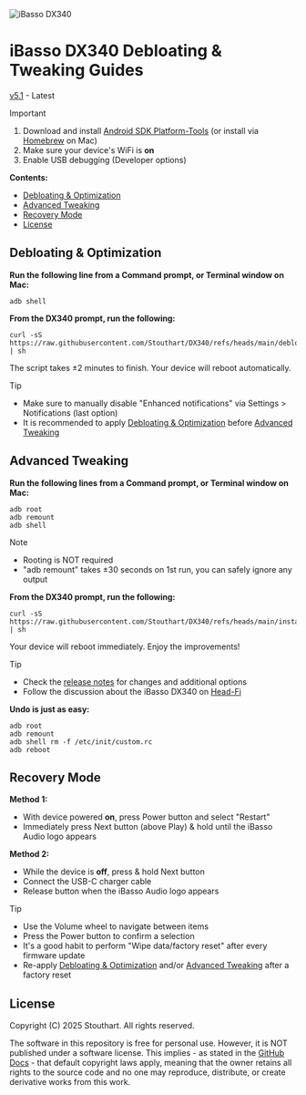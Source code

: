 <!-- Copyright (C) 2025 Stouthart. All rights reserved. -->

![iBasso DX340]

# iBasso DX340 Debloating & Tweaking Guides

[v5.1](https://github.com/Stouthart/DX340/blob/main/RELEASE.md) - Latest

> [!IMPORTANT]
>
> 1. Download and install [Android SDK Platform-Tools] (or install via [Homebrew] on Mac)
> 2. Make sure your device's WiFi is **on**
> 3. Enable USB debugging (Developer options)

**Contents:**

- [Debloating & Optimization]
- [Advanced Tweaking]
- [Recovery Mode](#recovery-mode)
- [License](#license)

## Debloating & Optimization

**Run the following line from a Command prompt, or Terminal window on Mac:**

```
adb shell
```

**From the DX340 prompt, run the following:**

```
curl -sS https://raw.githubusercontent.com/Stouthart/DX340/refs/heads/main/debloat.sh | sh
```

The script takes ±2 minutes to finish. Your device will reboot automatically.

> [!TIP]
>
> - Make sure to manually disable "Enhanced notifications" via Settings > Notifications (last option)
> - It is recommended to apply [Debloating & Optimization] before [Advanced Tweaking]

## Advanced Tweaking

**Run the following lines from a Command prompt, or Terminal window on Mac:**

```
adb root
adb remount
adb shell
```

> [!NOTE]
>
> - Rooting is NOT required
> - "adb remount" takes ±30 seconds on 1st run, you can safely ignore any output

**From the DX340 prompt, run the following:**

```
curl -sS https://raw.githubusercontent.com/Stouthart/DX340/refs/heads/main/install.sh | sh
```

Your device will reboot immediately. Enjoy the improvements!

> [!TIP]
>
> - Check the [release notes] for changes and additional options
> - Follow the discussion about the iBasso DX340 on [Head-Fi]

**Undo is just as easy:**

```
adb root
adb remount
adb shell rm -f /etc/init/custom.rc
adb reboot
```

## Recovery Mode

**Method 1:**

- With device powered **on**, press Power button and select "Restart"
- Immediately press Next button (above Play) & hold until the iBasso Audio logo appears
<!-- https://www.head-fi.org/threads/dx320-rohm-dac-chips-android-11-amp11mk2s-new-fw-2-07.962274/page-188#post-17009540 -->

**Method 2:**

- While the device is **off**, press & hold Next button
- Connect the USB-C charger cable
- Release button when the iBasso Audio logo appears
<!-- https://www.head-fi.org/threads/ibasso-dx300-qualcomm-snapdragon-660-octa-core-6gb-ram-new-firmware-2-00-android-11.943221/page-353#post-16285599 -->

> [!TIP]
>
> - Use the Volume wheel to navigate between items
> - Press the Power button to confirm a selection
> - It's a good habit to perform "Wipe data/factory reset" after every firmware update
> - Re-apply [Debloating & Optimization] and/or [Advanced Tweaking] after a factory reset

## License

Copyright (C) 2025 Stouthart. All rights reserved.

The software in this repository is free for personal use. However, it is NOT published under a software license. This implies - as stated in the [GitHub Docs] - that default copyright laws apply, meaning that the owner retains all rights to the source code and no one may reproduce, distribute, or create derivative works from this work.

[iBasso DX340]: https://ibasso.com/wp-content/uploads/2024/12/2024-12-24469.webp
[Android SDK Platform-Tools]: https://developer.android.com/tools/releases/platform-tools
[Homebrew]: https://formulae.brew.sh/cask/android-platform-tools
[Debloating & Optimization]: #debloating--optimization
[Advanced Tweaking]: #advanced-tweaking
[release notes]: https://github.com/Stouthart/DX340/blob/main/RELEASE.md
[Head-Fi]: https://www.head-fi.org/threads/dx340-ibasso-developed-discret-dac-easily-replaceable-batteries-amp-modules-new-firmware-on-1st-page-v1-01-local-update.974099/
[GitHub Docs]: https://docs.github.com/en/repositories/managing-your-repositorys-settings-and-features/customizing-your-repository/licensing-a-repository
